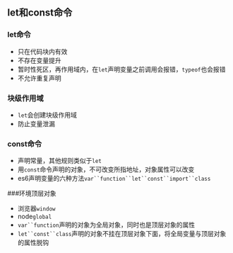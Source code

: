 ## let和const命令
### let命令
* 只在代码块内有效
* 不存在变量提升
* 暂时性死区，再作用域内，在`let`声明变量之前调用会报错，`typeof`也会报错
* 不允许重复声明

### 块级作用域
* `let`会创建块级作用域
* 防止变量泄漏

### const命令
* 声明常量，其他规则类似于`let`
* 用`const`命令声明的对象，不可改变所指地址，对象属性可以改变
* es6声明变量的六种方法`var``function``let``const``import``class`

###环境顶层对象
* 浏览器`window`
* node`global`
* `var``function`声明的对象为全局对象，同时也是顶层对象的属性
* `let``const``class`声明的对象不挂在顶层对象下面，将全局变量与顶层对象的属性脱钩